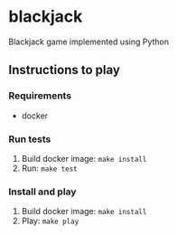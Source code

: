 # blackjack

Blackjack game implemented using Python

## Instructions to play

### Requirements
- docker

### Run tests
1. Build docker image: `make install`
2. Run: `make test`

### Install and play
1. Build docker image: `make install`
2. Play: `make play`

